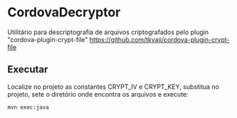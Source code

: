 # CordovaDecryptor
Utilitário para descriptografia de arquivos criptografados pelo plugin "cordova-plugin-crypt-file" https://github.com/tkyaji/cordova-plugin-crypt-file

## Executar
Localize no projeto as constantes CRYPT_IV e CRYPT_KEY, substitua no projeto, sete o diretório onde encontra os arquivos e execute: 

`mvn exec:java`

